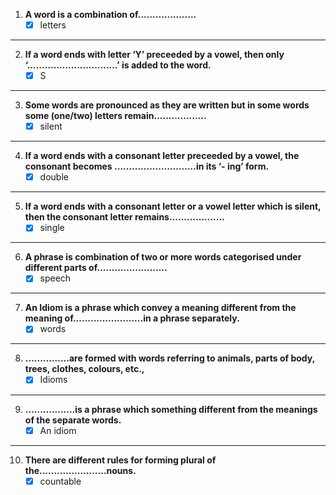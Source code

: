 1. **A word is a combination of....................**
	- [x] letters
---
2. **If a word ends with letter ‘Y’ preceeded by a vowel, then only ‘...............................’ is added to the word.**
	- [x] S
---
3. **Some words are pronounced as they are written but in some words some (one/two) letters remain..................**
	- [x] silent
---
4. **If a word ends with a consonant letter preceeded by a vowel, the consonant becomes ............................in its ‘- ing’ form.**
	- [x] double
---
5. **If a word ends with a consonant letter or a vowel letter which is silent, then the consonant letter remains...................**
	- [x] single
---
6. **A phrase is combination of two or more words categorised under different parts of........................**
	- [x] speech
---
7. **An Idiom is a phrase which convey a meaning different from the meaning of........................in a phrase separately.**
	- [x] words
---
8. **...............are formed with words referring to animals, parts of body, trees, clothes, colours, etc.,**
	- [x] Idioms
---
9. **.................is a phrase which something different from the meanings of the separate words.**
	- [x] An idiom
---
10. **There are different rules for forming plural of the.......................nouns.**
	- [x] countable